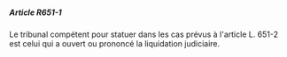 ##### Article R651-1

Le tribunal compétent pour statuer dans les cas prévus à l'article L. 651-2 est celui qui a ouvert ou prononcé la liquidation judiciaire.

